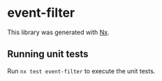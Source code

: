 # event-filter

This library was generated with [Nx](https://nx.dev).

## Running unit tests

Run `nx test event-filter` to execute the unit tests.
